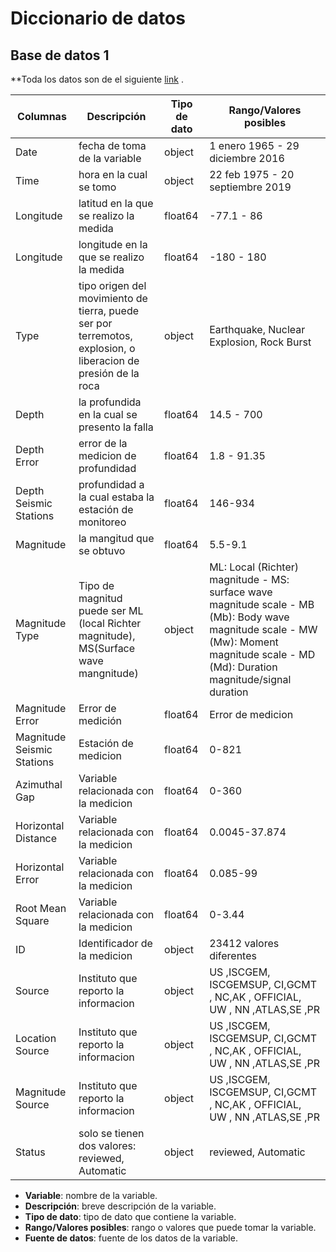 # Diccionario de datos

## Base de datos 1

**Toda los datos son de el siguiente [link](https://www.kaggle.com/code/mohamedoukajbar/earthquake-data-analysis-and-clustering-earthquake/input) .

| Columnas                   | Descripción                                                                                                   | Tipo de dato  | Rango/Valores posibles                                                                                                                                                                |
|----------------------------|---------------------------------------------------------------------------------------------------------------|---------------|---------------------------------------------------------------------------------------------------------------------------------------------------------------------------------------|
| Date                       | fecha de toma de la variable                                                                                  | object        | 1 enero 1965 - 29 diciembre 2016                                                                                                                                                      |
| Time                       | hora en la cual se tomo                                                                                       | object        | 22 feb 1975 - 20 septiembre 2019                                                                                                                                                      |
| Longitude                  | latitud en la que se realizo la medida                                                                        | float64       | -77.1 - 86                                                                                                                                                                            |
| Longitude                  | longitude en la que se realizo la medida                                                                      | float64       | -180 - 180                                                                                                                                                                            |
| Type                       | tipo origen del movimiento de tierra, puede ser por terremotos, explosion, o liberacion de presión de la roca | object        | Earthquake, Nuclear Explosion, Rock Burst                                                                                                                                             |
| Depth                      | la profundida en la cual se presento la falla                                                                 | float64       | 14.5 - 700                                                                                                                                                                            |
| Depth Error                | error de la medicion de profundidad                                                                           | float64       | 1.8 - 91.35                                                                                                                                                                           |
| Depth Seismic Stations     | profundidad a la cual estaba la estación de monitoreo                                                         | float64       | 146-934                                                                                                                                                                               |
| Magnitude                  | la mangitud que se obtuvo                                                                                     | float64       | 5.5-9.1                                                                                                                                                                               |
| Magnitude Type             | Tipo de magnitud puede ser ML (local Richter magnitude), MS(Surface wave mangnitude)                          | object        | ML: Local (Richter) magnitude - MS: surface wave magnitude scale - MB (Mb): Body wave magnitude scale - MW (Mw): Moment magnitude scale - MD (Md): Duration magnitude/signal duration |
| Magnitude Error            | Error de medición                                                                                             | float64       | Error de medicion                                                                                                                                                                     |
| Magnitude Seismic Stations | Estación de medicion                                                                                          | float64       | 0-821                                                                                                                                                                                 |
| Azimuthal Gap              | Variable relacionada con la medicion                                                                          | float64       | 0-360                                                                                                                                                                                 |
| Horizontal Distance        | Variable relacionada con la medicion                                                                          | float64       | 0.0045-37.874                                                                                                                                                                         |
| Horizontal Error           | Variable relacionada con la medicion                                                                          | float64       | 0.085-99                                                                                                                                                                              |
| Root Mean Square           | Variable relacionada con la medicion                                                                          | float64       | 0-3.44                                                                                                                                                                                |
| ID                         | Identificador de la medicion                                                                                  | object        | 23412 valores diferentes                                                                                                                                                              |
| Source                     | Instituto que reporto la informacion                                                                          | object        | US ,ISCGEM, ISCGEMSUP, CI,GCMT , NC,AK , OFFICIAL, UW , NN ,ATLAS,SE ,PR                                                                                                              |
| Location Source            | Instituto que reporto la informacion                                                                          | object        | US ,ISCGEM, ISCGEMSUP, CI,GCMT , NC,AK , OFFICIAL, UW , NN ,ATLAS,SE ,PR                                                                                                              |
| Magnitude Source           | Instituto que reporto la informacion                                                                          | object        | US ,ISCGEM, ISCGEMSUP, CI,GCMT , NC,AK , OFFICIAL, UW , NN ,ATLAS,SE ,PR                                                                                                              |
| Status                     | solo se tienen dos valores: reviewed, Automatic                                                               | object        | reviewed, Automatic                                                                                                                                                                   |

- **Variable**: nombre de la variable.
- **Descripción**: breve descripción de la variable.
- **Tipo de dato**: tipo de dato que contiene la variable.
- **Rango/Valores posibles**: rango o valores que puede tomar la variable.
- **Fuente de datos**: fuente de los datos de la variable.


